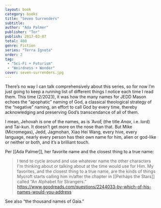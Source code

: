 ```yaml
---
layout: book
category: books
title: "Seven Surrenders"
subtitle: 
author: "Ada Palmer"
publisher: "Tor"
publish: 2017-03-07
total: 400
genre: Fiction
series: "Terra Ignota"
order: 2
tag: 
 - "Sci-Fi + Futurism"
 - "Weirdness + Wonder"
cover: seven-surrenders.jpg
---
```


There’s no way I can talk comprehensively about this series, so for now I’m just going to keep a running list of different things I notice each time I read them. This time (2/2023), it was how the many names for JEDD Mason echoes the “apophatic” naming of God, a classical theological strategy of the “negative” naming, an effort to call God by every time, thereby acknowledging and preserving God’s transcendance of all of them. 

I mean, Jehovah is one of the names, as is Ἄναξ (the title _Anax_, i.e. lord) and Tai-kun. It doesn’t get more on the nose than that. But Mike (Micromegas), Jedd, Jagmohan, Xiao Hei Wang, every hive, every language, nearly every person has their own name for him, alien or god-like or neither or both, and it’s a brilliant touch.

Per [[Ada Palmer]], her favorite name and the closest thing to a true name: 

> I tend to cycle around and use whatever name the other characters I'm thinking about or talking about at the time would use for Him. My favorites, and the closest thing to a true name, are the kinds of things Mycroft starts calling him in/after the chapter in [[Perhaps the Stars]] called “An Alphabet for Strangers.” https://www.goodreads.com/questions/2244033-by-which-of-his-names-would-you-address

See also “the thousand names of Gaia.”
